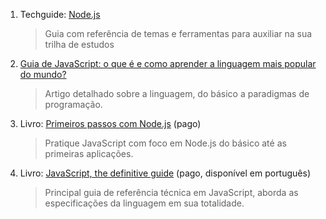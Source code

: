 1. Techguide: [Node.js](https://techguide.sh/pt-BR/path/nodejs/)
    
    > Guia com referência de temas e ferramentas para auxiliar na sua trilha de estudos
    
2. [Guia de JavaScript: o que é e como aprender a linguagem mais popular do mundo?](https://www.alura.com.br/artigos/javascript)
    
    > Artigo detalhado sobre a linguagem, do básico a paradigmas de programação.
    
3. Livro: [Primeiros passos com Node.js](https://www.casadocodigo.com.br/products/livro-primeiros-passos-node) (pago)
    
    > Pratique JavaScript com foco em Node.js do básico até as primeiras aplicações.
    
4. Livro: [JavaScript, the definitive guide](https://www.oreilly.com/library/view/javascript-the-definitive/9781491952016/) (pago, disponível em português)
    
    > Principal guia de referência técnica em JavaScript, aborda as especificações da linguagem em sua totalidade.